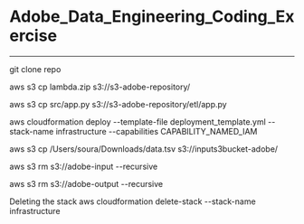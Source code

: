 # Adobe_Data_Engineering_Coding_Exercise
-------------------------------------------------------------------
git clone repo 

aws s3 cp lambda.zip s3://s3-adobe-repository/

aws s3 cp src/app.py s3://s3-adobe-repository/etl/app.py

aws cloudformation deploy --template-file deployment_template.yml --stack-name infrastructure --capabilities CAPABILITY_NAMED_IAM

aws s3 cp /Users/soura/Downloads/data.tsv s3://inputs3bucket-adobe/


aws s3 rm s3://adobe-input --recursive

aws s3 rm s3://adobe-output --recursive

Deleting the stack
aws cloudformation delete-stack --stack-name infrastructure


